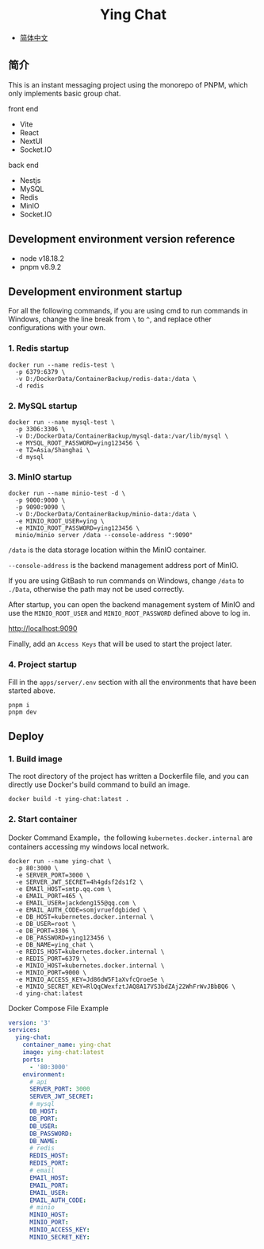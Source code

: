 <h1 align="center">Ying Chat</h1>

- [简体中文](README.zh_CN.md)

## 简介

This is an instant messaging project using the monorepo of PNPM, which only implements basic group chat.

front end

- Vite
- React
- NextUI
- Socket.IO

back end

- Nestjs
- MySQL
- Redis
- MinIO
- Socket.IO

## Development environment version reference

- node v18.18.2
- pnpm v8.9.2

## Development environment startup

For all the following commands, if you are using cmd to run commands in Windows, change the line break from `\` to `^`, and replace other configurations with your own.

### 1. Redis startup

```shell
docker run --name redis-test \
  -p 6379:6379 \
  -v D:/DockerData/ContainerBackup/redis-data:/data \
  -d redis
```

### 2. MySQL startup

```shell
docker run --name mysql-test \
  -p 3306:3306 \
  -v D:/DockerData/ContainerBackup/mysql-data:/var/lib/mysql \
  -e MYSQL_ROOT_PASSWORD=ying123456 \
  -e TZ=Asia/Shanghai \
  -d mysql
```

### 3. MinIO startup

```shell
docker run --name minio-test -d \
  -p 9000:9000 \
  -p 9090:9090 \
  -v D:/DockerData/ContainerBackup/minio-data:/data \
  -e MINIO_ROOT_USER=ying \
  -e MINIO_ROOT_PASSWORD=ying123456 \
  minio/minio server /data --console-address ":9090"
```

`/data` is the data storage location within the MinIO container.

`--console-address` is the backend management address port of MinIO.

If you are using GitBash to run commands on Windows, change `/data` to `./Data`, otherwise the path may not be used correctly.

After startup, you can open the backend management system of MinIO and use the `MINIO_ROOT_USER` and `MINIO_ROOT_PASSWORD` defined above to log in.

[http://localhost:9090](http://localhost:9090)

Finally, add an `Access Keys` that will be used to start the project later.

### 4. Project startup

Fill in the `apps/server/.env` section with all the environments that have been started above.

```shell
pnpm i
pnpm dev
```

## Deploy

### 1. Build image

The root directory of the project has written a Dockerfile file, and you can directly use Docker's build command to build an image.

```shell
docker build -t ying-chat:latest .
```

### 2. Start container

Docker Command Example，the following `kubernetes.docker.internal` are containers accessing my windows local network.

```shell
docker run --name ying-chat \
  -p 80:3000 \
  -e SERVER_PORT=3000 \
  -e SERVER_JWT_SECRET=4h4gdsf2ds1f2 \
  -e EMAIl_HOST=smtp.qq.com \
  -e EMAIL_PORT=465 \
  -e EMAIL_USER=jackdeng155@qq.com \
  -e EMAIL_AUTH_CODE=somjvruefdgbided \
  -e DB_HOST=kubernetes.docker.internal \
  -e DB_USER=root \
  -e DB_PORT=3306 \
  -e DB_PASSWORD=ying123456 \
  -e DB_NAME=ying_chat \
  -e REDIS_HOST=kubernetes.docker.internal \
  -e REDIS_PORT=6379 \
  -e MINIO_HOST=kubernetes.docker.internal \
  -e MINIO_PORT=9000 \
  -e MINIO_ACCESS_KEY=Jd86dW5F1aXvfcQroe5e \
  -e MINIO_SECRET_KEY=RlQqCWexfztJAQ8A17VS3bdZAj22WhFrWvJBbBQ6 \
  -d ying-chat:latest
```

Docker Compose File Example

```yml
version: '3'
services:
  ying-chat:
    container_name: ying-chat
    image: ying-chat:latest
    ports:
      - '80:3000'
    environment:
      # api
      SERVER_PORT: 3000
      SERVER_JWT_SECRET:
      # mysql
      DB_HOST:
      DB_PORT:
      DB_USER:
      DB_PASSWORD:
      DB_NAME:
      # redis
      REDIS_HOST:
      REDIS_PORT:
      # email
      EMAIl_HOST:
      EMAIL_PORT:
      EMAIL_USER:
      EMAIL_AUTH_CODE:
      # minio
      MINIO_HOST:
      MINIO_PORT:
      MINIO_ACCESS_KEY:
      MINIO_SECRET_KEY:
```
